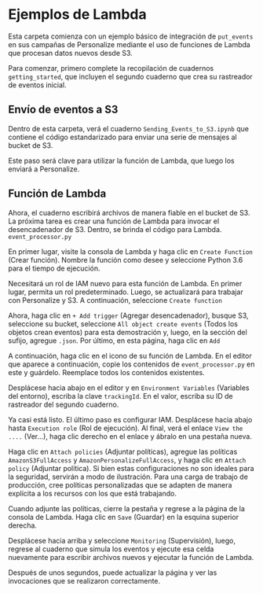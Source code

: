 # Ejemplos de Lambda

Esta carpeta comienza con un ejemplo básico de integración de `put_events` en sus campañas de Personalize mediante el uso de funciones de Lambda que procesan datos nuevos desde S3.

Para comenzar, primero complete la recopilación de cuadernos `getting_started`, que incluyen el segundo cuaderno que crea su rastreador de eventos inicial.


## Envío de eventos a S3

Dentro de esta carpeta, verá el cuaderno `Sending_Events_to_S3.ipynb` que contiene el código estandarizado para enviar una serie de mensajes al bucket de S3.

Este paso será clave para utilizar la función de Lambda, que luego los enviará a Personalize.

## Función de Lambda

Ahora, el cuaderno escribirá archivos de manera fiable en el bucket de S3. La próxima tarea es crear una función de Lambda para invocar el desencadenador de S3. Dentro, se brinda el código para Lambda. `event_processor.py`


En primer lugar, visite la consola de Lambda y haga clic en `Create Function` (Crear función). Nombre la función como desee y seleccione Python 3.6 para el tiempo de ejecución.

Necesitará un rol de IAM nuevo para esta función de Lambda. En primer lugar, permita un rol predeterminado. Luego, se actualizará para trabajar con Personalize y S3. A continuación, seleccione `Create function`


Ahora, haga clic en `+ Add trigger` (Agregar desencadenador), busque S3, seleccione su bucket, seleccione `All object create events` (Todos los objetos crean eventos) para esta demostración y, luego, en la sección del sufijo, agregue `.json`. Por último, en esta página, haga clic en `Add`

A continuación, haga clic en el icono de su función de Lambda. En el editor que aparece a continuación, copie los contenidos de `event_processor.py` en este y guárdelo. Reemplace todos los contenidos existentes.

Desplácese hacia abajo en el editor y en `Environment Variables` (Variables del entorno), escriba la clave `trackingId`. En el valor, escriba su ID de rastreador del segundo cuaderno.

Ya casi está listo. El último paso es configurar IAM. Desplácese hacia abajo hasta `Execution role` (Rol de ejecución). Al final, verá el enlace `View the ....` (Ver…), haga clic derecho en el enlace y ábralo en una pestaña nueva.

Haga clic en `Attach policies` (Adjuntar políticas), agregue las políticas `AmazonS3FullAccess` y `AmazonPersonalizeFullAccess`, y haga clic en `Attach policy` (Adjuntar política). Si bien estas configuraciones no son ideales para la seguridad, servirán a modo de ilustración. Para una carga de trabajo de producción, cree políticas personalizadas que se adapten de manera explícita a los recursos con los que está trabajando.

Cuando adjunte las políticas, cierre la pestaña y regrese a la página de la consola de Lambda. Haga clic en `Save` (Guardar) en la esquina superior derecha.

Desplácese hacia arriba y seleccione `Monitoring` (Supervisión), luego, regrese al cuaderno que simula los eventos y ejecute esa celda nuevamente para escribir archivos nuevos y ejecutar la función de Lambda.

Después de unos segundos, puede actualizar la página y ver las invocaciones que se realizaron correctamente.
